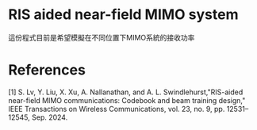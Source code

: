 # RIS aided near-field MIMO system
這份程式目前是希望模擬在不同位置下MIMO系統的接收功率
# References
[1]  S. Lv, Y. Liu, X. Xu, A. Nallanathan, and A. L. Swindlehurst,"RIS-aided near-field MIMO communications: Codebook and beam training design," IEEE Transactions on Wireless Communications, vol. 23, no. 9, pp. 12531–12545, Sep. 2024.

